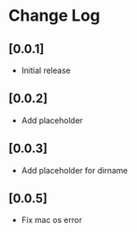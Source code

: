 # Change Log

## [0.0.1]

- Initial release

## [0.0.2]

- Add placeholder

## [0.0.3]

- Add placeholder for dirname

## [0.0.5]

- Fix mac os error
